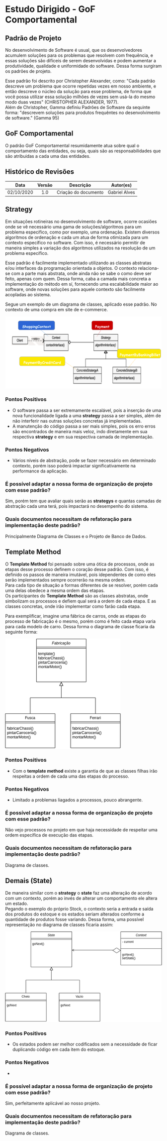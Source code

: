 # Estudo Dirigido - GoF Comportamental

## Padrão de Projeto
No desenvolvimento de Software é usual, que os desenvolvedores acumulem soluções para os problemas que resolvem com frequência, e essas soluções são difíceis de serem desenvolvidas e podem aumentar a produtividade, qualidade e uniformidade do software. Dessa forma surgiram os padrões de projeto.

Esse padrão foi descrito por Christopher Alexander, como: "Cada padrão descreve um problema que ocorre repetidas vezes em nosso ambiente, e então descreve o núcleo da solução para esse problema, de forma que você possa utilizar essa solução milhões de vezes sem usá-la do mesmo modo duas vezes" (CHRISTOPHER ALEXANDER, 1977).<br>
Além de Christopher, Gamma definiu Padrões de Software da sequinte forma: "descrevem soluções para produtos frequêntes no desenvolvimento de software." (Gamma 95)

## GoF Comportamental
O padrão GoF Comportamental resumidamente atua sobre qual o comportamento das entidades, ou seja, quais são as responsabilidades que são atribuidas a cada uma das entidades.

## Histórico de Revisões
| Data | Versão | Descrição | Autor(es) |
|:----:|:------:|:---------:|:---------:|
| 02/10/2020 | 1.0 | Criação do documento | Gabriel Alves |

## Strategy
Em situações rotineiras no desenvolvimento de software, ocorre ocasiões onde se vê necessário uma gama de soluções/algoritmos para um problema específico, como por exemplo, uma ordenação. Existem diversos algoritmos de ordenação e cada um atua de forma otimizada para um contexto específico no software. Com isso, é necessário permitir de maneira simples a variação dos algoritmos utilizados na resolução de um problema específico.

Esse padrão é facilmente implementado utilizando as classes abstratas e/ou interfaces da programação orientada a objetos. O contexto relaciona-se com a parte mais abstrata, onde ainda não se sabe o como deve ser feito, apenas com quem. Dessa forma, caba a camada mais concreta a implementação do método em sí, fornecendo uma escalabilidade maior ao software, onde novas soluções para aquele contexto são facilmente acopladas ao sistema.

Segue um exemplo de um diagrama de classes, aplicado esse padrão. No contexto de uma compra em site de e-commerce.

![Strategy](../../assets/img/estudo/gof-comportamental/strategy.png)

### Pontos Positivos
- O software passa a ser extremamente escalável, pois a inserção de uma nova funcionalidade ligada a uma **strategy** passa a ser simples, além de não interferir nas outras soluções concretas já implementadas.
- A manutenção do código passa a ser mais simples, pois os erro erros são encontrados de maneira mais veloz, indo diretamente em sua respectiva **strategy** e em sua respectiva camada de implementação.

### Pontos Negativos
- Vários níveis de abstração, pode se fazer necessário em determinado contexto, porém isso poderá impactar significativamente na performance da aplicação.

### É possível adaptar a nossa forma de organização de projeto com esse padrão?
Sim, porém tem que avaliar quais serão as **strategys** e quantas camadas de abstração cada uma terá, pois impactará no desempenho do sistema.

### Quais documentos necessitam de refatoração para implementação deste padrão?
Principalmente Diagrama de Classes e o Projeto de Banco de Dados.


## Template Method
O **Template Method** foi pensado sobre uma ótica de processos, onde as etapas desse processo definem o coração desse padrão. Com isso, é definido os passos de maneira imutável, pois idependentes de como eles serão implementados sempre ocorrerão na mesma ordem.<br>
Para cada tipo de situação a formas diferentes de se resolver, porém cada uma delas obedece a mesma ordem das etapas.<br>
Os participantes do **Template Method** são as classes abstratas, onde simbolizam os processos e defiem qual será a ordem de cada etapa. E as classes concretas, onde irão implementar como farão cada etapa.

Para exemplificar, imagine uma fábrica de carros, onde as etapas do processo de fabricação é o mesmo, porém como é feito cada etapa varia para cada modelo de carro. Dessa forma o diagrama de classe ficaria da seguinte forma:

![Template_Method](../../assets/img/estudo/gof-comportamental/templateMethod.png)

### Pontos Positivos
- Com o **template method** existe a garantia de que as classes filhas irão respeitas a ordem de cada uma das etapas do processo.

### Pontos Negativos
- Limitado a problemas liagados a processos, pouco abrangente.

### É possível adaptar a nossa forma de organização de projeto com esse padrão?
Não vejo processos no projeto em que haja necessidade de respeitar uma ordem específica de execução das etapas.

### Quais documentos necessitam de refatoração para implementação deste padrão?
Diagrama de classes.

## Demais (State)
De maneira similar com o **strategy** o **state** faz uma alteração de acordo com um contexto, porém ao invés de alterar um comportamento ele altera um estado.<br>
Pegando o exemplo do próprio Stock, o contexto seria a entrada e saída dos produtos do estoque e os estados seriam alterados conforme a quantidade de produtos fosse variando. Dessa forma, uma possível representação no diagrama de classes ficaria assim: 

![State](../../assets/img/estudo/gof-comportamental/state.png)

### Pontos Positivos
- Os estados podem ser melhor codificados sem a necessidade de ficar duplicando código em cada item do estoque.
### Pontos Negativos
-

### É possível adaptar a nossa forma de organização de projeto com esse padrão?
Sim, perfeitamente aplicável ao nosso projeto.

### Quais documentos necessitam de refatoração para implementação deste padrão?
Diagrama de classes.